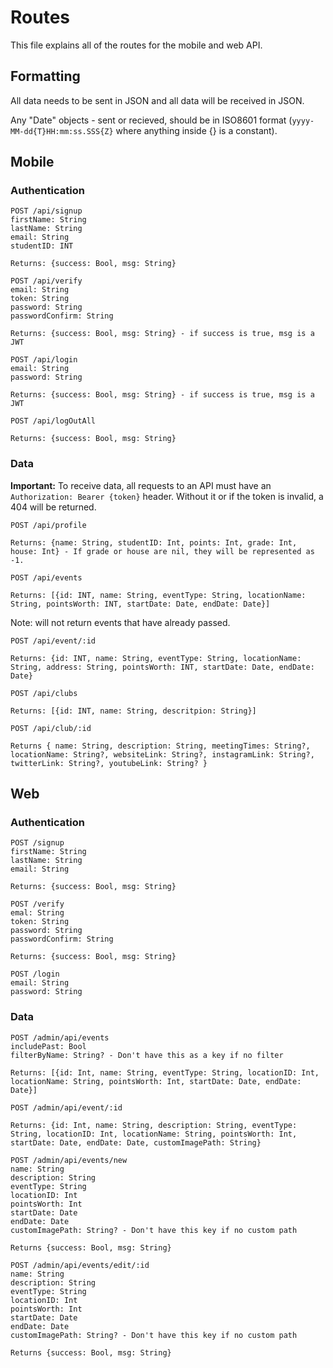 # Routes
This file explains all of the routes for the mobile and web API.

## Formatting
All data needs to be sent in JSON and all data will be received in JSON.

Any "Date" objects - sent or recieved, should be in ISO8601 format (`yyyy-MM-dd{T}HH:mm:ss.SSS{Z}` where anything inside {} is a constant). 

## Mobile

### Authentication
```
POST /api/signup
firstName: String
lastName: String
email: String
studentID: INT

Returns: {success: Bool, msg: String}
``````

```
POST /api/verify
email: String
token: String
password: String
passwordConfirm: String

Returns: {success: Bool, msg: String} - if success is true, msg is a JWT
``````

```
POST /api/login
email: String
password: String

Returns: {success: Bool, msg: String} - if success is true, msg is a JWT
``````

```
POST /api/logOutAll

Returns: {success: Bool, msg: String}
``````


### Data
**Important:** To receive data, all requests to an API must have an `Authorization: Bearer {token}` header. Without it or if the token is invalid, a 404 will be returned.

```
POST /api/profile

Returns: {name: String, studentID: Int, points: Int, grade: Int, house: Int} - If grade or house are nil, they will be represented as -1.
```

```
POST /api/events

Returns: [{id: INT, name: String, eventType: String, locationName: String, pointsWorth: INT, startDate: Date, endDate: Date}]
```
Note: will not return events that have already passed.

 ```
POST /api/event/:id

Returns: {id: INT, name: String, eventType: String, locationName: String, address: String, pointsWorth: INT, startDate: Date, endDate: Date}
```

```
POST /api/clubs

Returns: [{id: INT, name: String, descritpion: String}]
```

```
POST /api/club/:id

Returns { name: String, description: String, meetingTimes: String?, locationName: String?, websiteLink: String?, instagramLink: String?, twitterLink: String?, youtubeLink: String? }
```

## Web

### Authentication
```
POST /signup
firstName: String
lastName: String
email: String

Returns: {success: Bool, msg: String}
```

```
POST /verify
emal: String
token: String
password: String
passwordConfirm: String

Returns: {success: Bool, msg: String}
```

```
POST /login
email: String
password: String
```

### Data
```
POST /admin/api/events
includePast: Bool
filterByName: String? - Don't have this as a key if no filter

Returns: [{id: Int, name: String, eventType: String, locationID: Int, locationName: String, pointsWorth: Int, startDate: Date, endDate: Date}]
```

```
POST /admin/api/event/:id

Returns: {id: Int, name: String, description: String, eventType: String, locationID: Int, locationName: String, pointsWorth: Int, startDate: Date, endDate: Date, customImagePath: String}
```

```
POST /admin/api/events/new
name: String
description: String
eventType: String
locationID: Int
pointsWorth: Int
startDate: Date
endDate: Date
customImagePath: String? - Don't have this key if no custom path

Returns {success: Bool, msg: String}
```

```
POST /admin/api/events/edit/:id
name: String
description: String
eventType: String
locationID: Int
pointsWorth: Int
startDate: Date
endDate: Date
customImagePath: String? - Don't have this key if no custom path

Returns {success: Bool, msg: String}
```
